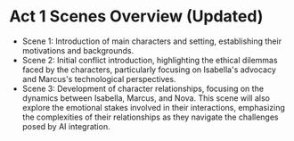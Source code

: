 # Act 1 Scenes Overview (Updated)
- Scene 1: Introduction of main characters and setting, establishing their motivations and backgrounds.
- Scene 2: Initial conflict introduction, highlighting the ethical dilemmas faced by the characters, particularly focusing on Isabella's advocacy and Marcus's technological perspectives.
- Scene 3: Development of character relationships, focusing on the dynamics between Isabella, Marcus, and Nova. This scene will also explore the emotional stakes involved in their interactions, emphasizing the complexities of their relationships as they navigate the challenges posed by AI integration.
